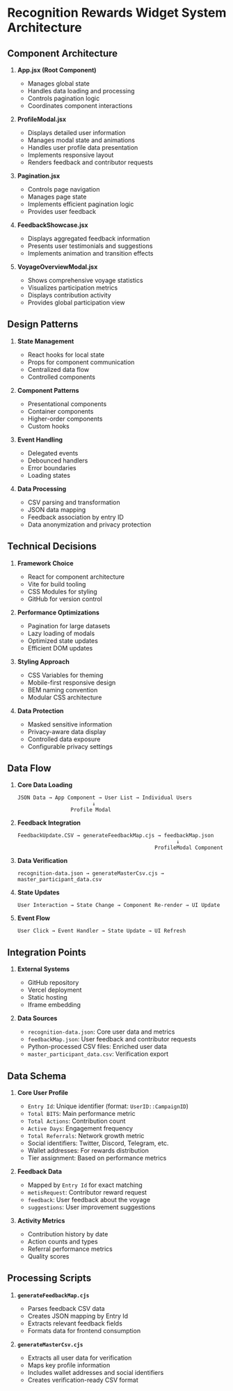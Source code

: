 # Recognition Rewards Widget System Architecture

## Component Architecture
1. **App.jsx (Root Component)**
   - Manages global state
   - Handles data loading and processing
   - Controls pagination logic
   - Coordinates component interactions

2. **ProfileModal.jsx**
   - Displays detailed user information
   - Manages modal state and animations
   - Handles user profile data presentation
   - Implements responsive layout
   - Renders feedback and contributor requests

3. **Pagination.jsx**
   - Controls page navigation
   - Manages page state
   - Implements efficient pagination logic
   - Provides user feedback

4. **FeedbackShowcase.jsx**
   - Displays aggregated feedback information
   - Presents user testimonials and suggestions
   - Implements animation and transition effects

5. **VoyageOverviewModal.jsx**
   - Shows comprehensive voyage statistics
   - Visualizes participation metrics
   - Displays contribution activity
   - Provides global participation view

## Design Patterns
1. **State Management**
   - React hooks for local state
   - Props for component communication
   - Centralized data flow
   - Controlled components

2. **Component Patterns**
   - Presentational components
   - Container components
   - Higher-order components
   - Custom hooks

3. **Event Handling**
   - Delegated events
   - Debounced handlers
   - Error boundaries
   - Loading states

4. **Data Processing**
   - CSV parsing and transformation
   - JSON data mapping
   - Feedback association by entry ID
   - Data anonymization and privacy protection

## Technical Decisions
1. **Framework Choice**
   - React for component architecture
   - Vite for build tooling
   - CSS Modules for styling
   - GitHub for version control

2. **Performance Optimizations**
   - Pagination for large datasets
   - Lazy loading of modals
   - Optimized state updates
   - Efficient DOM updates

3. **Styling Approach**
   - CSS Variables for theming
   - Mobile-first responsive design
   - BEM naming convention
   - Modular CSS architecture

4. **Data Protection**
   - Masked sensitive information
   - Privacy-aware data display
   - Controlled data exposure
   - Configurable privacy settings

## Data Flow
1. **Core Data Loading**
   ```
   JSON Data → App Component → User List → Individual Users
                           ↓
                    Profile Modal
   ```

2. **Feedback Integration**
   ```
   FeedbackUpdate.CSV → generateFeedbackMap.cjs → feedbackMap.json
                                                      ↓
                                               ProfileModal Component
   ```

3. **Data Verification**
   ```
   recognition-data.json → generateMasterCsv.cjs → master_participant_data.csv
   ```

4. **State Updates**
   ```
   User Interaction → State Change → Component Re-render → UI Update
   ```

5. **Event Flow**
   ```
   User Click → Event Handler → State Update → UI Refresh
   ```

## Integration Points
1. **External Systems**
   - GitHub repository
   - Vercel deployment
   - Static hosting
   - Iframe embedding

2. **Data Sources**
   - `recognition-data.json`: Core user data and metrics
   - `feedbackMap.json`: User feedback and contributor requests
   - Python-processed CSV files: Enriched user data
   - `master_participant_data.csv`: Verification export

## Data Schema
1. **Core User Profile**
   - `Entry Id`: Unique identifier (format: `UserID::CampaignID`)
   - `Total BITS`: Main performance metric
   - `Total Actions`: Contribution count
   - `Active Days`: Engagement frequency
   - `Total Referrals`: Network growth metric
   - Social identifiers: Twitter, Discord, Telegram, etc.
   - Wallet addresses: For rewards distribution
   - Tier assignment: Based on performance metrics

2. **Feedback Data**
   - Mapped by `Entry Id` for exact matching
   - `metisRequest`: Contributor reward request
   - `feedback`: User feedback about the voyage
   - `suggestions`: User improvement suggestions

3. **Activity Metrics**
   - Contribution history by date
   - Action counts and types
   - Referral performance metrics
   - Quality scores

## Processing Scripts
1. **`generateFeedbackMap.cjs`**
   - Parses feedback CSV data
   - Creates JSON mapping by Entry Id
   - Extracts relevant feedback fields
   - Formats data for frontend consumption

2. **`generateMasterCsv.cjs`**
   - Extracts all user data for verification
   - Maps key profile information
   - Includes wallet addresses and social identifiers
   - Creates verification-ready CSV format
